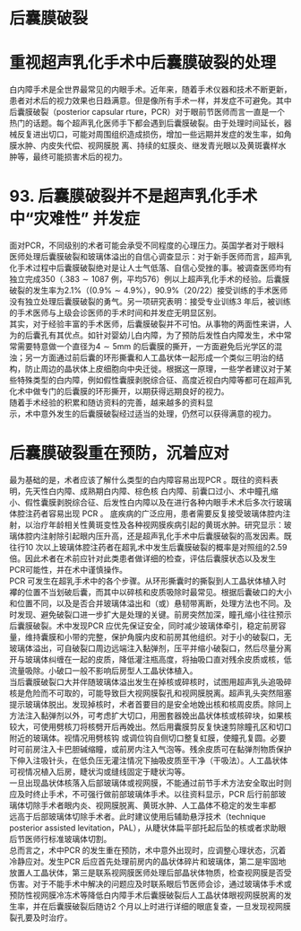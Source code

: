 # 后囊膜破裂  
#  重视超声乳化手术中后囊膜破裂的处理  
白内障手术是全世界最常见的内眼手术。近年来，随着手术仪器和技术不断更新，患者对术后的视力效果也日趋满意。但是像所有手术一样，并发症不可避免。其中后囊膜破裂（posterior capsular rture，PCR）对于眼前节医师而言一直是一个热门的话题。每个超声乳化医师手下都会遇到后囊膜破裂。由于处理时间延长，器械反复进出切口，可能对周围组织造成损伤，增加一些远期并发症的发生率，如角膜水肿、内皮失代偿、视网膜脱 离、持续的虹膜炎、继发青光眼以及黄斑囊样水肿等，最终可能损害术后的视力。  
# 93.  后囊膜破裂并不是超声乳化手术中“灾难性” 并发症  
面对PCR，不同级别的术者可能会承受不同程度的心理压力。英国学者对于眼科医师处理后囊膜破裂和玻璃体溢出的自信心调查显示：对于新手医师而言，超声乳化手术过程中后囊膜破裂绝对是让人士气低落、自信心受挫的事。被调查医师均有独立完成350（$.383\sim1087$ 例，平均576）例以上超声乳化手术的经验。后囊膜破裂的发生率为$2.1\%$（$(0.9\%\sim4.9\%$），$90.9\%$（20/22）接受训练的手术医师没有独立处理后囊膜破裂的勇气。另一项研究表明：接受专业训练3 年后，被训练的手术医师与上级会诊医师的手术时间和并发症无明显区别。  
其实，对于经验丰富的手术医师，后囊膜破裂并不可怕。从事物的两面性来讲，人为的后囊孔有其优点。如针对婴幼儿白内障，为了预防后发性白内障发生，术中常常需要特意做一个直径为$4\sim5\mathrm{mm}$ 的后囊膜的撕开，一方面避免后光学区的混浊；另一方面通过前后囊的环形撕囊和人工晶状体一起形成一个类似三明治的结构，防止周边的晶状体上皮细胞向中央迁徙。根据这一原理，一些学者建议对于某些特殊类型的白内障，例如假性囊膜剥脱综合征、高度近视白内障等都可在超声乳化术中做专门的后囊膜的环形撕开，以期获得远期良好的视力。  
随着手术经验的积累和随访资料的完善，越来越多的资料显  
示，术中意外发生的后囊膜破裂经过适当的处理，仍然可以获得满意的视力。  
#  后囊膜破裂重在预防，沉着应对  
最为基础的是，术者应该了解什么类型的白内障容易出现PCR 。既往的资料表明，先天性白内障、成熟期白内障、棕色核 白内障、前囊口过小、术中瞳孔缩小、假性囊膜剥脱综合征、后发性白内障以及在进行各种内眼手术术后多次行玻璃体腔注药者容易出现 PCR 。 底疾病的广泛应用，患者需要反复接受玻璃体腔内注射，以治疗年龄相关性黄斑变性及各种视网膜疾病引起的黄斑水肿。研究显示：玻璃体腔内注射除引起眼内压升高，还是超声乳化手术中后囊膜破裂的高发因素。既往行10 次以上玻璃体腔注药者在超乳术中发生后囊膜破裂的概率是对照组的2.59 倍。因此术者在术前应针对此类患者做详细的检查，评估后囊膜状态以及发生PCR可能性，并在术中谨慎操作。  
PCR 可发生在超乳手术中的各个步骤。从环形撕囊时的撕裂到人工晶状体植入时襻的位置不当划破后囊，而其中以碎核和皮质吸除时最常见。根据后囊破口的大小和位置不同，以及是否合并玻璃体溢出和（或）悬韧带离断，处理方法也不同。及时发现、避免破裂口进一步扩大是处理的关键。前房突然加深，瞳孔缩小往往预示后囊膜破裂。术中发现PCR 应优先保证安全，同时减少玻璃体牵引，稳定前房容量，维持囊膜和小带的完整，保护角膜内皮和前房其他组织。对于小的破裂口，无玻璃体溢出，可自破裂口周边远端注入黏弹剂，压平并缩小破裂口，然后尽量分离开与玻璃体纠缠在一起的皮质，降低灌注瓶高度，将抽吸口直对残余皮质或核，低流量吸除。小破口一般不影响后房型人工晶状体植入。  
当后囊膜破裂口大并伴随玻璃体溢出发生在掉核或碎核时，试图用超声乳头追吸碎核是危险而不可取的，可能导致巨大视网膜裂孔和视网膜脱离。超声乳头突然阻塞提示玻璃体脱出。发现掉核时，术者首要目的是安全地娩出核和核周皮质。除同上方法注入黏弹剂以外，可考虑扩大切口，用圈套器娩出晶状体核或核碎块，如果核较大，可使用劈核刀将核劈开后再娩出。然后用囊膜剪反复快速剪除瞳孔区和切口附近的玻璃体。视情况用劈核钩 或调位钩自侧切口整复虹膜，使瞳孔复圆。必要时可前房注入卡巴胆碱缩瞳，或前房内注入气泡等。残余皮质可在黏弹剂物质保护下伸入注吸针头，在低负压无灌注情况下抽吸皮质至干净（干吸法）。人工晶状体可视情况植入后房，睫状沟或缝线固定于睫状沟等。  
一旦出现晶状体核落入后部玻璃体或视网膜，不能通过前节手术方法安全取出时则应及时终止手术，不可强行做前部玻璃体手术。以往资料显示，PCR 后行前部玻璃体切除手术者眼内炎、视网膜脱离、黄斑水肿、人工晶体不稳定的发生率都  
远高于后部玻璃体切除手术者。此时建议使用后辅助悬浮技术（technique posterior assisted levitation，PAL），从睫状体扁平部托起后坠的核或者求助眼后节医师行标准玻璃体切割。  
总而言之，术中PCR 的发生重在预防，术中意外出现时，应调整心理状态，沉着冷静应对。发生PCR 后应首先处理前房内的晶状体碎片和玻璃体，第二是牢固地放置人工晶状体，第三是联系视网膜医师处理后部晶状体物质，检查视网膜是否受伤害。对于不能手术中解决的问题应及时联系眼后节医师会诊，通过玻璃体手术或预防性视网膜冷冻术等降低白内障手术后囊膜破裂后人工晶状体眼视网膜脱离的发生率，并在后囊膜破裂后随访2 个月以上时进行详细的眼底复查，一旦发现视网膜裂孔要及时治疗。  
